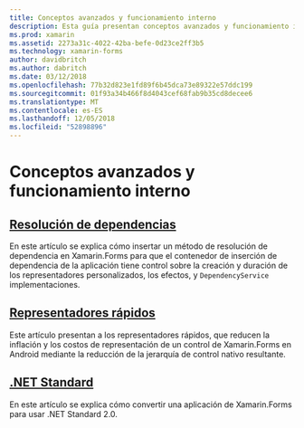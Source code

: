```yaml
---
title: Conceptos avanzados y funcionamiento interno
description: Esta guía presentan conceptos avanzados y funcionamiento interno de Xamarin.Forms. Actualmente incluye artículos sobre los representadores rápidos y .NET Standard.
ms.prod: xamarin
ms.assetid: 2273a31c-4022-42ba-befe-0d23ce2ff3b5
ms.technology: xamarin-forms
author: davidbritch
ms.author: dabritch
ms.date: 03/12/2018
ms.openlocfilehash: 77b32d823e1fd89f6b45dca73e89322e57ddc199
ms.sourcegitcommit: 01f93a34b466f8d4043cef68fab9b35cd8decee6
ms.translationtype: MT
ms.contentlocale: es-ES
ms.lasthandoff: 12/05/2018
ms.locfileid: "52898896"
---
```

# <a name="advanced-concepts--internals"></a>Conceptos avanzados y funcionamiento interno

## <a name="dependency-resolutiondependency-resolutionmd"></a>[Resolución de dependencias](dependency-resolution.md)

En este artículo se explica cómo insertar un método de resolución de dependencia en Xamarin.Forms para que el contenedor de inserción de dependencia de la aplicación tiene control sobre la creación y duración de los representadores personalizados, los efectos, y `DependencyService` implementaciones.

## <a name="fast-renderersfast-renderersmd"></a>[Representadores rápidos](fast-renderers.md)

Este artículo presentan a los representadores rápidos, que reducen la inflación y los costos de representación de un control de Xamarin.Forms en Android mediante la reducción de la jerarquía de control nativo resultante.

## <a name="net-standardnet-standardmd"></a>[.NET Standard](net-standard.md)

En este artículo se explica cómo convertir una aplicación de Xamarin.Forms para usar .NET Standard 2.0.
